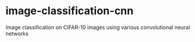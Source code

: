 # image-classification-cnn
Image classification on CIFAR-10 images using various convolutional neural networks
